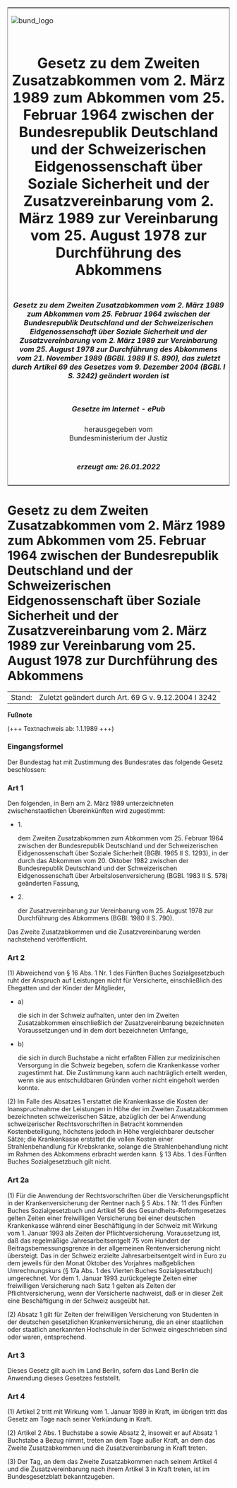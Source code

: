 <span id="DECKBLATT.html"></span>

<table border="0" frame="border" width="100%">

<tr valign="top">

<td align="left">

![bund\_logo](BfJ_2021_Web_de_de.gif)

</td>

<td align="right">

 

</td>

</tr>

<tr align="center" valign="middle">

<td colspan="2">

# Gesetz zu dem Zweiten Zusatzabkommen vom 2. März 1989 zum Abkommen vom 25. Februar 1964 zwischen der Bundesrepublik Deutschland und der Schweizerischen Eidgenossenschaft über Soziale Sicherheit und der Zusatzvereinbarung vom 2. März 1989 zur Vereinbarung vom 25. August 1978 zur Durchführung des Abkommens

</td>

</tr>

<tr align="center" valign="middle">

<td colspan="2">

##### Gesetz zu dem Zweiten Zusatzabkommen vom 2. März 1989 zum Abkommen vom 25. Februar 1964 zwischen der Bundesrepublik Deutschland und der Schweizerischen Eidgenossenschaft über Soziale Sicherheit und der Zusatzvereinbarung vom 2. März 1989 zur Vereinbarung vom 25. August 1978 zur Durchführung des Abkommens vom 21. November 1989 (BGBl. 1989 II S. 890), das zuletzt durch Artikel 69 des Gesetzes vom 9. Dezember 2004 (BGBl. I S. 3242) geändert worden ist

</td>

</tr>

<tr align="center" valign="middle">

<td colspan="2">

  
  

##### Gesetze im Internet - ePub  
  
herausgegeben vom  
Bundesministerium der Justiz

</td>

</tr>

<tr align="center" valign="bottom">

<td colspan="2">

  
  

##### erzeugt am: 26.01.2022

</td>

</tr>

</table>

<span id="BJNR208900989.html"></span>

# Gesetz zu dem Zweiten Zusatzabkommen vom 2. März 1989 zum Abkommen vom 25. Februar 1964 zwischen der Bundesrepublik Deutschland und der Schweizerischen Eidgenossenschaft über Soziale Sicherheit und der Zusatzvereinbarung vom 2. März 1989 zur Vereinbarung vom 25. August 1978 zur Durchführung des Abkommens

<div>

<div class="jnhtml">

|        |                                                      |
| ------ | ---------------------------------------------------- |
| Stand: | Zuletzt geändert durch Art. 69 G v. 9.12.2004 I 3242 |

</div>

</div>

<div>

  
**Fußnote**

<div class="jnhtml">

<div>

<div class="jurAbsatz">

(+++ Textnachweis ab: 1.1.1989 +++)

</div>

</div>

</div>

</div>

<span id="BJNR208900989BJNE000100308.html"></span>

### Eingangsformel  

<div>

<div class="jnhtml">

<div>

<div class="jurAbsatz">

Der Bundestag hat mit Zustimmung des Bundesrates das folgende Gesetz
beschlossen:

</div>

</div>

</div>

</div>

<span id="BJNR208900989BJNE000200308.html"></span>

### Art 1  

<div>

<div class="jnhtml">

<div>

<div class="jurAbsatz">

Den folgenden, in Bern am 2. März 1989 unterzeichneten
zwischenstaatlichen Übereinkünften wird zugestimmt:

  - 1\.
    
    <div style="">
    
    dem Zweiten Zusatzabkommen zum Abkommen vom 25. Februar 1964
    zwischen der Bundesrepublik Deutschland und der Schweizerischen
    Eidgenossenschaft über Soziale Sicherheit (BGBl. 1965 II S. 1293),
    in der durch das Abkommen vom 20. Oktober 1982 zwischen der
    Bundesrepublik Deutschland und der Schweizerischen Eidgenossenschaft
    über Arbeitslosenversicherung (BGBl. 1983 II S. 578) geänderten
    Fassung,
    
    </div>

  - 2\.
    
    <div style="">
    
    der Zusatzvereinbarung zur Vereinbarung vom 25. August 1978 zur
    Durchführung des Abkommens (BGBl. 1980 II S. 790).
    
    </div>

Das Zweite Zusatzabkommen und die Zusatzvereinbarung werden nachstehend
veröffentlicht.

</div>

</div>

</div>

</div>

<span id="BJNR208900989BJNE000300308.html"></span>

### Art 2  

<div>

<div class="jnhtml">

<div>

<div class="jurAbsatz">

(1) Abweichend von § 16 Abs. 1 Nr. 1 des Fünften Buches Sozialgesetzbuch
ruht der Anspruch auf Leistungen nicht für Versicherte, einschließlich
des Ehegatten und der Kinder der Mitglieder,

  - a)
    
    <div style="">
    
    die sich in der Schweiz aufhalten, unter den im Zweiten
    Zusatzabkommen einschließlich der Zusatzvereinbarung bezeichneten
    Voraussetzungen und in dem dort bezeichneten Umfange,
    
    </div>

  - b)
    
    <div style="">
    
    die sich in durch Buchstabe a nicht erfaßten Fällen zur
    medizinischen Versorgung in die Schweiz begeben, sofern die
    Krankenkasse vorher zugestimmt hat. Die Zustimmung kann auch
    nachträglich erteilt werden, wenn sie aus entschuldbaren Gründen
    vorher nicht eingeholt werden konnte.
    
    </div>

</div>

<div class="jurAbsatz">

(2) Im Falle des Absatzes 1 erstattet die Krankenkasse die Kosten der
Inanspruchnahme der Leistungen in Höhe der im Zweiten Zusatzabkommen
bezeichneten schweizerischen Sätze, abzüglich der bei Anwendung
schweizerischer Rechtsvorschriften in Betracht kommenden
Kostenbeteiligung, höchstens jedoch in Höhe vergleichbarer deutscher
Sätze; die Krankenkasse erstattet die vollen Kosten einer
Strahlenbehandlung für Krebskranke, solange die Strahlenbehandlung nicht
im Rahmen des Abkommens erbracht werden kann. § 13 Abs. 1 des Fünften
Buches Sozialgesetzbuch gilt nicht.

</div>

</div>

</div>

</div>

<span id="BJNR208900989BJNE000602308.html"></span>

### Art 2a  

<div>

<div class="jnhtml">

<div>

<div class="jurAbsatz">

(1) Für die Anwendung der Rechtsvorschriften über die
Versicherungspflicht in der Krankenversicherung der Rentner nach § 5
Abs. 1 Nr. 11 des Fünften Buches Sozialgesetzbuch und Artikel 56 des
Gesundheits-Reformgesetzes gelten Zeiten einer freiwilligen Versicherung
bei einer deutschen Krankenkasse während einer Beschäftigung in der
Schweiz mit Wirkung vom 1. Januar 1993 als Zeiten der
Pflichtversicherung. Voraussetzung ist, daß das regelmäßige
Jahresarbeitsentgelt 75 vom Hundert der Beitragsbemessungsgrenze in der
allgemeinen Rentenversicherung nicht übersteigt. Das in der Schweiz
erzielte Jahresarbeitsentgelt wird in Euro zu dem jeweils für den Monat
Oktober des Vorjahres maßgeblichen Umrechnungskurs (§ 17a Abs. 1 des
Vierten Buches Sozialgesetzbuch) umgerechnet. Vor dem 1. Januar 1993
zurückgelegte Zeiten einer freiwilligen Versicherung nach Satz 1 gelten
als Zeiten der Pflichtversicherung, wenn der Versicherte nachweist, daß
er in dieser Zeit eine Beschäftigung in der Schweiz ausgeübt hat.

</div>

<div class="jurAbsatz">

(2) Absatz 1 gilt für Zeiten der freiwilligen Versicherung von Studenten
in der deutschen gesetzlichen Krankenversicherung, die an einer
staatlichen oder staatlich anerkannten Hochschule in der Schweiz
eingeschrieben sind oder waren, entsprechend.

</div>

</div>

</div>

</div>

<span id="BJNR208900989BJNE000400308.html"></span>

### Art 3  

<div>

<div class="jnhtml">

<div>

<div class="jurAbsatz">

Dieses Gesetz gilt auch im Land Berlin, sofern das Land Berlin die
Anwendung dieses Gesetzes feststellt.

</div>

</div>

</div>

</div>

<span id="BJNR208900989BJNE000500308.html"></span>

### Art 4  

<div>

<div class="jnhtml">

<div>

<div class="jurAbsatz">

(1) Artikel 2 tritt mit Wirkung vom 1. Januar 1989 in Kraft, im übrigen
tritt das Gesetz am Tage nach seiner Verkündung in Kraft.

</div>

<div class="jurAbsatz">

(2) Artikel 2 Abs. 1 Buchstabe a sowie Absatz 2, insoweit er auf Absatz
1 Buchstabe a Bezug nimmt, treten an dem Tage außer Kraft, an dem das
Zweite Zusatzabkommen und die Zusatzvereinbarung in Kraft treten.

</div>

<div class="jurAbsatz">

(3) Der Tag, an dem das Zweite Zusatzabkommen nach seinem Artikel 4 und
die Zusatzvereinbarung nach ihrem Artikel 3 in Kraft treten, ist im
Bundesgesetzblatt bekanntzugeben.

</div>

</div>

</div>

</div>
